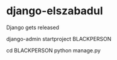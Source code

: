 # django-elszabadul
Django gets released


django-admin startproject BLACKPERSON

cd BLACKPERSON
python manage.py